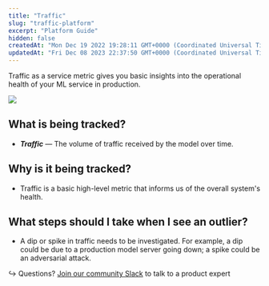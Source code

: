 ```yaml
---
title: "Traffic"
slug: "traffic-platform"
excerpt: "Platform Guide"
hidden: false
createdAt: "Mon Dec 19 2022 19:28:11 GMT+0000 (Coordinated Universal Time)"
updatedAt: "Fri Dec 08 2023 22:37:50 GMT+0000 (Coordinated Universal Time)"
---
```

Traffic as a service metric gives you basic insights into the operational health of your ML service in production.

![](https://files.readme.io/d2c1eaa-Screenshot_2023-02-01_at_5.13.34_PM.png)

## What is being tracked?

- **_Traffic_** — The volume of traffic received by the model over time.

## Why is it being tracked?

- Traffic is a basic high-level metric that informs us of the overall system's health.

## What steps should I take when I see an outlier?

- A dip or spike in traffic needs to be investigated. For example, a dip could be due to a production model server going down; a spike could be an adversarial attack.

↪ Questions? [Join our community Slack](https://www.fiddler.ai/slackinvite) to talk to a product expert
